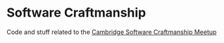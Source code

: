# Software Craftmanship

Code and stuff related to the [Cambridge Software Craftmanship Meetup](http://www.meetup.com/Cambridge-Software-Craftsmanship/) 
